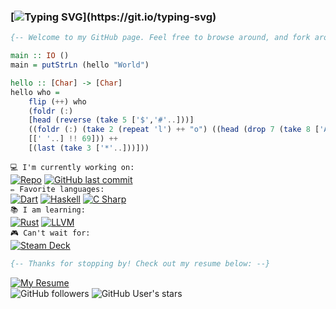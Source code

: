 ### [![Typing SVG](https://readme-typing-svg.herokuapp.com?height=30&lines=%F0%9F%91%8B+Hi+there%2C+I'm+glad+you're+here!!)](https://git.io/typing-svg)

<!--### My name is Ian McLerran, and I'm glad you're here!-->

```haskell
{-- Welcome to my GitHub page. Feel free to browse around, and fork around too if ya like! --}

main :: IO () 
main = putStrLn (hello "World") 

hello :: [Char] -> [Char]
hello who = 
    flip (++) who
    (foldr (:) 
    [head (reverse (take 5 ['$','#'..]))] 
    ((foldr (:) (take 2 (repeat 'l') ++ "o") ((head (drop 7 (take 8 ['A'..'Z']))) : 
    [[' '..] !! 69])) ++ 
    [(last (take 3 ['*'..]))]))
```

`💻 I'm currently working on:`<br>
[![Repo](https://img.shields.io/badge/Repo-Projectile%20Inferno-orange?style=flat)](https://github.com/imclerran/projectile-inferno)
[![GitHub last commit](https://img.shields.io/github/last-commit/imclerran/projectile-inferno)](https://github.com/imclerran/projectile-inferno)
<br>
`✏️ Favorite languages:`
<br>
[![Dart](https://img.shields.io/badge/-Dart-blue?logo=dart)](https://dart.dev)
[![Haskell](https://img.shields.io/badge/-Haskell-purple?logo=haskell)](https://haskell.org)
[![C Sharp](https://img.shields.io/badge/-C%20Sharp-009900?logo=csharp)](https://docs.microsoft.com/en-us/dotnet/csharp/)
<br>
 `📚 I am learning:`
<br>
[![Rust](https://img.shields.io/badge/-Rust-993300?logo=rust)](https://www.rust-lang.org)
[![LLVM](https://img.shields.io/badge/-LLVM-8c8c8c?logo=llvm)](https://llvm.org)
<br>
`🎮 Can't wait for:`
<br>
[![Steam Deck](https://img.shields.io/badge/-My%20Steam%20Deck!!!-darkblue?logo=steamdeck)](https://steamdeck.com)

```haskell
{-- Thanks for stopping by! Check out my resume below: --}
```

[![My Resume](https://img.shields.io/badge/Resume-Download-blue?style=for-the-badge&link=https://www.dropbox.com/s/ylg918qc67kuype/Resume.pdf?dl=1)](https://www.dropbox.com/s/ylg918qc67kuype/Resume.pdf?dl=1)<br>
![GitHub followers](https://img.shields.io/github/followers/imclerran?style=social)
![GitHub User's stars](https://img.shields.io/github/stars/imclerran?style=social)



<!--
**imclerran/imclerran** is a ✨ _special_ ✨ repository because its `README.md` (this file) appears on your GitHub profile.

Here are some ideas to get you started:

- 🔭 I’m currently working on ...
- 🌱 I’m currently learning ...
- 👯 I’m looking to collaborate on ...
- 🤔 I’m looking for help with ...
- 💬 Ask me about ...
- 📫 How to reach me: ...
- 😄 Pronouns: ...
- ⚡ Fun fact: ...

`📝 Find my Resume here:`
<br>
[![My Resume](https://img.shields.io/badge/Resume-Download-blue?style=flat&link=https://www.dropbox.com/s/ylg918qc67kuype/Resume.pdf?dl=1)](https://www.dropbox.com/s/ylg918qc67kuype/Resume.pdf?dl=1)
<br>

[![My Resume](https://img.shields.io/badge/Resume-Download-blue?style=for-the-badge&link=https://www.dropbox.com/s/ylg918qc67kuype/Resume.pdf?dl=1)](https://www.dropbox.com/s/ylg918qc67kuype/Resume.pdf?dl=1)
-->
